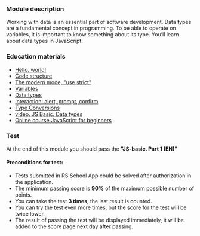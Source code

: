 ### Module description
Working with data is an essential part of software development. Data types are a fundamental concept in programming. To be able to operate on variables, it is important to know something about its type. You’ll learn about data types in JavaScript.

### Education materials
* [Hello, world!](https://javascript.info/hello-world)
* [Code structure](https://javascript.info/structure)
* [The modern mode, "use strict"](https://javascript.info/strict-mode)
* [Variables](https://javascript.info/variables)
* [Data types](https://javascript.info/types)
* [Interaction: alert, prompt, confirm](https://javascript.info/alert-prompt-confirm)
* [Type Conversions](https://javascript.info/type-conversions)
* [video. JS Basic. Data types](https://youtu.be/b4eMKfKnres)
* [Online course.JavaScript for beginners](https://code-basics.com/languages/javascript)


### Test
At the end of this module you should pass the **"JS-basic. Part 1 (EN)"**

#### Preconditions for test:
* Tests submitted in RS School App could be solved after authorization in the application.
* The minimum passing score is **90%** of the maximum possible number of points.
* You can take the test **3 times**, the last result is counted.
* You can try the test even more times, but the score for the test will be twice lower.
* The result of passing the test will be displayed immediately, it will be added to the score page next day after passing.

